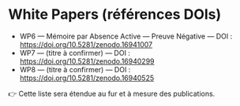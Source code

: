 # White Papers (références DOIs)

- WP6 — Mémoire par Absence Active — Preuve Négative — DOI : https://doi.org/10.5281/zenodo.16941007
- WP7 — (titre à confirmer) — DOI : https://doi.org/10.5281/zenodo.16940299
- WP8 — (titre à confirmer) — DOI : https://doi.org/10.5281/zenodo.16940525

👉 Cette liste sera étendue au fur et à mesure des publications.
